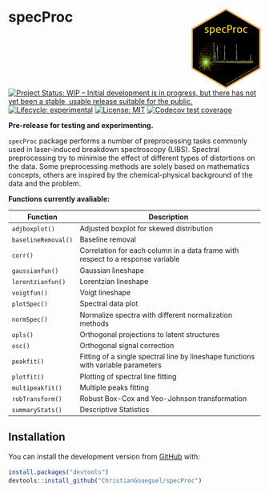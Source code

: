 
<!-- README.md is generated from README.Rmd. Please edit that file -->
<!-- badges: start -->

# specProc <img src="man/figures/logo.png" align="right" height="160"/>

[![Project Status: WIP – Initial development is in progress, but there
has not yet been a stable, usable release suitable for the
public.](https://www.repostatus.org/badges/latest/active.svg)](https://www.repostatus.org/#active)
[![Lifecycle:
experimental](https://img.shields.io/badge/lifecycle-experimental-orange.svg)](https://lifecycle.r-lib.org/articles/stages.html#experimental)
[![License:
MIT](https://img.shields.io/badge/License-MIT-blue.svg)](https://opensource.org/licenses/MIT)
[![Codecov test
coverage](https://codecov.io/gh/ChristianGoueguel/specProc/branch/main/graph/badge.svg)](https://app.codecov.io/gh/ChristianGoueguel/specProc?branch=main)

<!-- badges: end -->

**Pre-release for testing and experimenting.**

`specProc` package performs a number of preprocessing tasks commonly
used in laser-induced breakdown spectroscopy (LIBS). Spectral
preprocessing try to minimise the effect of different types of
distortions on the data. Some preprocessing methods are solely based on
mathematics concepts, others are inspired by the chemical-physical
background of the data and the problem.

**Functions currently avaliable:**

| **Function**        | **Description**                                                                   |
|---------------------|-----------------------------------------------------------------------------------|
| `adjboxplot()`      | Adjusted boxplot for skewed distribution                                          |
| `baselineRemoval()` | Baseline removal                                                                  |
| `corr()`            | Correlation for each column in a data frame with respect to a response variable   |
| `gaussianfun()`     | Gaussian lineshape                                                                |
| `lorentzianfun()`   | Lorentzian lineshape                                                              |
| `voigtfun()`        | Voigt lineshape                                                                   |
| `plotSpec()`        | Spectral data plot                                                                |
| `normSpec()`        | Normalize spectra with different normalization methods                            |
| `opls()`            | Orthogonal projections to latent structures                                       |
| `osc()`             | Orthogonal signal correction                                                      |
| `peakfit()`         | Fitting of a single spectral line by lineshape functions with variable parameters |
| `plotfit()`         | Plotting of spectral line fitting                                                 |
| `multipeakfit()`    | Multiple peaks fitting                                                            |
| `robTransform()`    | Robust Box-Cox and Yeo-Johnson transformation                                     |
| `summaryStats()`    | Descriptive Statistics                                                            |

## Installation

You can install the development version from
[GitHub](https://github.com/) with:

``` r
install.packages("devtools")
devtools::install_github("ChristianGoueguel/specProc")
```
